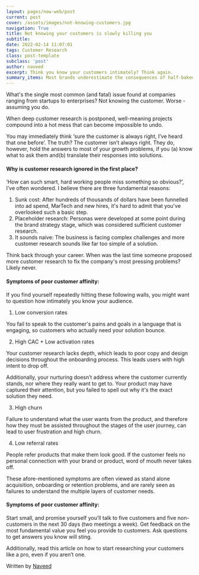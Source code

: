 ```yaml
---
layout: pages/new-web/post
current: post
cover: /assets/images/not-knowing-customers.jpg
navigation: True
title: Not knowing your customers is slowly killing you
subtitle:
date: 2022-02-14 11:07:01
tags: Customer Research
class: post-template
subclass: 'post'
author: naveed
excerpt: Think you know your customers intimately? Think again.
summary_items: Most brands underestimate the consequences of half-baked customer research
---
```


What's the single most common (and fatal) issue found at companies ranging from startups to enterprises? Not knowing the customer. Worse - assuming you do. 

When deep customer research is postponed, well-meaning projects compound into a hot mess that can become impossible to undo.

You may immediately think ‘sure the customer is always right, I’ve heard that one before’. The truth? The customer isn’t always right. They do, however, hold the answers to most of your growth problems, if you (a) know what to ask them and(b) translate their responses into solutions.

#### **Why is customer research ignored in the first place?**

‘How can such smart, hard working people miss something so obvious?’, I’ve often wondered. I believe there are three fundamental reasons:

1. Sunk cost: After hundreds of thousands of dollars have been funnelled into ad spend, MarTech and new hires, it's hard to admit that you've overlooked such a basic step.
2. Placeholder research: Personas were developed at some point during the brand strategy stage, which was considered sufficient customer research. 
3. It sounds naive: The business is facing complex challenges and more customer research sounds like far too simple of a solution.

Think back through your career. When was the last time someone proposed more customer research to fix the company's most pressing problems? Likely never. 

#### **Symptoms of poor customer affinity:**

If you find yourself repeatedly hitting these following walls, you might want to question how intimately you know your audience. 

1. Low conversion rates

You fail to speak to the customer's pains and goals in a language that is engaging, so customers who actually need your solution bounce.

2. High CAC + Low activation rates

Your customer research lacks depth, which leads to poor copy and design decisions throughout the onboarding process. This leads users with high intent to drop off. 

Additionally, your nurturing doesn’t address where the customer currently stands, nor where they really want to get to. Your product may have captured their attention, but you failed to spell out why it's the exact solution they need.

3. High churn

Failure to understand what the user wants from the product, and therefore how they must be assisted throughout the stages of the user journey, can lead to user frustration and high churn.

4. Low referral rates

People refer products that make them look good. If the customer feels no personal connection with your brand or product, word of mouth never takes off.

These afore-mentioned symptoms are often viewed as stand alone acquisition, onboarding or retention problems, and are rarely seen as failures to understand the multiple layers of customer needs.

#### **Symptoms of poor customer affinity:**

Start small, and promise yourself you’ll talk to five customers and five non-customers in the next 30 days (two meetings a week). Get feedback on the most fundamental value you feel you provide to customers. Ask questions to get answers you know will sting. 

Additionally, read this article on how to start researching your customers like a pro, even if you aren’t one.

Written by [Naveed](https://www.linkedin.com/in/naveed-tariq/)